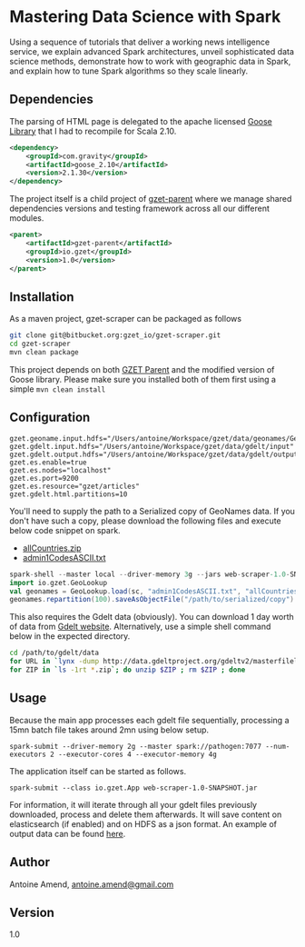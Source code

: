 # Mastering Data Science with Spark

Using a sequence of tutorials that deliver a working news intelligence service, we explain advanced Spark architectures, unveil sophisticated data science methods, demonstrate how to work with geographic data in Spark, and explain how to tune Spark algorithms so they scale linearly. 

## Dependencies

The parsing of HTML page is delegated to the apache licensed [Goose Library](https://github.com/GravityLabs/goose) that I had to recompile for Scala 2.10.

```xml
<dependency>
    <groupId>com.gravity</groupId>
    <artifactId>goose_2.10</artifactId>
    <version>2.1.30</version>
</dependency>
```

The project itself is a child project of [gzet-parent](https://bitbucket.org/gzet_io/gzet-parent) where we manage shared dependencies versions and testing framework across all our different modules.

```xml
<parent>
    <artifactId>gzet-parent</artifactId>
    <groupId>io.gzet</groupId>
    <version>1.0</version>
</parent>
```

## Installation

As a maven project, gzet-scraper can be packaged as follows

```bash
git clone git@bitbucket.org:gzet_io/gzet-scraper.git 
cd gzet-scraper
mvn clean package
```

This project depends on both [GZET Parent](https://bitbucket.org/gzet_io/gzet-parent) and the modified version of Goose library. 
Please make sure you installed both of them first using a simple `mvn clean install`

## Configuration

```
gzet.geoname.input.hdfs="/Users/antoine/Workspace/gzet/data/geonames/GeoNames"
gzet.gdelt.input.hdfs="/Users/antoine/Workspace/gzet/data/gdelt/input"
gzet.gdelt.output.hdfs="/Users/antoine/Workspace/gzet/data/gdelt/output"
gzet.es.enable=true
gzet.es.nodes="localhost"
gzet.es.port=9200
gzet.es.resource="gzet/articles"
gzet.gdelt.html.partitions=10
```

You'll need to supply the path to a Serialized copy of GeoNames data. 
If you don't have such a copy, please download the following files and execute below code snippet on spark.

- [allCountries.zip](http://download.geonames.org/export/dump/allCountries.zip)
- [admin1CodesASCII.txt](http://download.geonames.org/export/dump/admin1CodesASCII.txt)

```scala
spark-shell --master local --driver-memory 3g --jars web-scraper-1.0-SNAPSHOT.jar
import io.gzet.GeoLookup
val geonames = GeoLookup.load(sc, "admin1CodesASCII.txt", "allCountries.txt")
geonames.repartition(100).saveAsObjectFile("/path/to/serialized/copy")
```

This also requires the Gdelt data (obviously). 
You can download 1 day worth of data from [Gdelt website](http://data.gdeltproject.org/gdeltv2/masterfilelist.txt). 
Alternatively, use a simple shell command below in the expected directory.

```bash
cd /path/to/gdelt/data
for URL in `lynx -dump http://data.gdeltproject.org/gdeltv2/masterfilelist.txt -width=300 | grep 20160110 | grep export.CSV | awk '{print $3}'` ; do wget $URL; done
for ZIP in `ls -1rt *.zip`; do unzip $ZIP ; rm $ZIP ; done
```

## Usage

Because the main app processes each gdelt file sequentially, processing a 15mn batch file takes around 2mn using below setup.

```
spark-submit --driver-memory 2g --master spark://pathogen:7077 --num-executors 2 --executor-cores 4 --executor-memory 4g
```

The application itself can be started as follows.

```
spark-submit --class io.gzet.App web-scraper-1.0-SNAPSHOT.jar
```

For information, it will iterate through all your gdelt files previously downloaded, process and delete them afterwards. 
It will save content on elasticsearch (if enabled) and on HDFS as a json format.
An example of output data can be found [here](resources/output.json). 

## Author

Antoine Amend, <antoine.amend@gmail.com>

## Version

1.0

